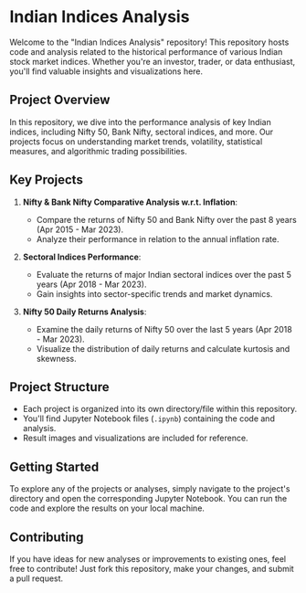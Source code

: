 # Indian Indices Analysis

Welcome to the "Indian Indices Analysis" repository! This repository hosts code and analysis related to the historical performance of various Indian stock market indices. Whether you're an investor, trader, or data enthusiast, you'll find valuable insights and visualizations here.

## Project Overview

In this repository, we dive into the performance analysis of key Indian indices, including Nifty 50, Bank Nifty, sectoral indices, and more. Our projects focus on understanding market trends, volatility, statistical measures, and algorithmic trading possibilities.

## Key Projects

1. **Nifty & Bank Nifty Comparative Analysis w.r.t. Inflation**:
   - Compare the returns of Nifty 50 and Bank Nifty over the past 8 years (Apr 2015 - Mar 2023).
   - Analyze their performance in relation to the annual inflation rate.

2. **Sectoral Indices Performance**:
   - Evaluate the returns of major Indian sectoral indices over the past 5 years (Apr 2018 - Mar 2023).
   - Gain insights into sector-specific trends and market dynamics.

3. **Nifty 50 Daily Returns Analysis**:
   - Examine the daily returns of Nifty 50 over the last 5 years (Apr 2018 - Mar 2023).
   - Visualize the distribution of daily returns and calculate kurtosis and skewness.

## Project Structure

- Each project is organized into its own directory/file within this repository.
- You'll find Jupyter Notebook files (`.ipynb`) containing the code and analysis.
- Result images and visualizations are included for reference.

## Getting Started

To explore any of the projects or analyses, simply navigate to the project's directory and open the corresponding Jupyter Notebook. You can run the code and explore the results on your local machine.

## Contributing

If you have ideas for new analyses or improvements to existing ones, feel free to contribute! Just fork this repository, make your changes, and submit a pull request.